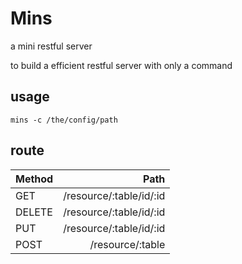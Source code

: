 # Mins

a mini restful server

to build a efficient restful server with only a command

## usage

```
mins -c /the/config/path
```

## route

| Method     | Path     |
| --------   | -----:   |
| GET        | /resource/:table/id/:id      |
| DELETE     | /resource/:table/id/:id      |
| PUT        | /resource/:table/id/:id      |
| POST       | /resource/:table             |